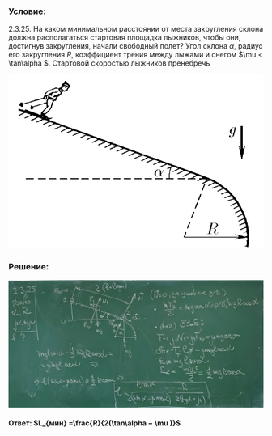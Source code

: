 ###  Условие:

$2.3.25.$ На каком минимальном расстоянии от места закругления склона должна располагаться стартовая площадка лыжников, чтобы они, достигнув закругления, начали свободный полет? Угол склона $\alpha$, радиус его закругления $R$, коэффициент трения между лыжами и снегом $\mu < \tan\alpha $. Стартовой скоростью лыжников пренебречь

![К задаче $2.3.25$|690x471, 40%](../../img/2.3.25/2.3.25.png)

###  Решение:

![|1060x530, 67%](../../img/2.3.25/sol.png)

#### Ответ: $L_{мин} =\frac{R}{2(\tan\alpha − \mu )}$